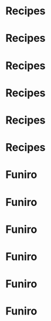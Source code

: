 # Recipes
# Recipes
# Recipes
# Recipes
# Recipes
# Recipes
# Funiro
# Funiro
# Funiro
# Funiro
# Funiro
# Funiro
